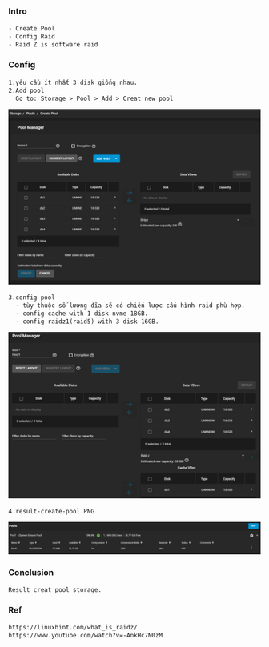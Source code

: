 
### Intro
    - Create Pool    
    - Config Raid
    - Raid Z is software raid

### Config
    1.yêu cầu ít nhất 3 disk giống nhau.
    2.Add pool
      Go to: Storage > Pool > Add > Creat new pool
   <p align="center"><img src="https://github.com/hieunt84/play-truenas/blob/master/images/add-pool.PNG" /></p>
 
    3.config pool
      - tùy thuộc số lượng đĩa sẽ có chiến lược cấu hình raid phù hợp.
      - config cache with 1 disk nvme 18GB.
      - config raidz1(raid5) with 3 disk 16GB.
   <p align="center"><img src="https://github.com/hieunt84/play-truenas/blob/master/images/config-pool.PNG" /></p>

    4.result-create-pool.PNG
   <p align="center"><img src="https://github.com/hieunt84/play-truenas/blob/master/images/result-create-pool.PNG" /></p>
  
### Conclusion
    Result creat pool storage.
### Ref
    https://linuxhint.com/what_is_raidz/
    https://www.youtube.com/watch?v=-AnkHc7N0zM

   